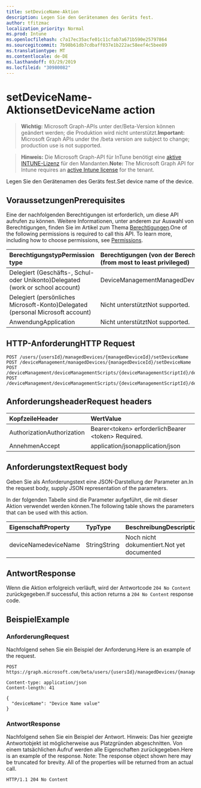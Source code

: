 ```yaml
---
title: setDeviceName-Aktion
description: Legen Sie den Gerätenamen des Geräts fest.
author: tfitzmac
localization_priority: Normal
ms.prod: Intune
ms.openlocfilehash: c7a17ec35acfe01c11cfab7a671b590e25797864
ms.sourcegitcommit: 7b98b61db7cdbaff037e1b222ac58eef4c5bee89
ms.translationtype: MT
ms.contentlocale: de-DE
ms.lasthandoff: 03/29/2019
ms.locfileid: "30980082"
---
```

# <a name="setdevicename-action"></a><span data-ttu-id="9f87b-103">setDeviceName-Aktion</span><span class="sxs-lookup"><span data-stu-id="9f87b-103">setDeviceName action</span></span>

> <span data-ttu-id="9f87b-104">**Wichtig:** Microsoft Graph-APIs unter der/Beta-Version können geändert werden; die Produktion wird nicht unterstützt.</span><span class="sxs-lookup"><span data-stu-id="9f87b-104">**Important:** Microsoft Graph APIs under the /beta version are subject to change; production use is not supported.</span></span>

> <span data-ttu-id="9f87b-105">**Hinweis:** Die Microsoft Graph-API für InTune benötigt eine [aktive INTUNE-Lizenz](https://go.microsoft.com/fwlink/?linkid=839381) für den Mandanten.</span><span class="sxs-lookup"><span data-stu-id="9f87b-105">**Note:** The Microsoft Graph API for Intune requires an [active Intune license](https://go.microsoft.com/fwlink/?linkid=839381) for the tenant.</span></span>

<span data-ttu-id="9f87b-106">Legen Sie den Gerätenamen des Geräts fest.</span><span class="sxs-lookup"><span data-stu-id="9f87b-106">Set device name of the device.</span></span>

## <a name="prerequisites"></a><span data-ttu-id="9f87b-107">Voraussetzungen</span><span class="sxs-lookup"><span data-stu-id="9f87b-107">Prerequisites</span></span>
<span data-ttu-id="9f87b-p101">Eine der nachfolgenden Berechtigungen ist erforderlich, um diese API aufrufen zu können. Weitere Informationen, unter anderem zur Auswahl von Berechtigungen, finden Sie im Artikel zum Thema [Berechtigungen](/graph/permissions-reference).</span><span class="sxs-lookup"><span data-stu-id="9f87b-p101">One of the following permissions is required to call this API. To learn more, including how to choose permissions, see [Permissions](/graph/permissions-reference).</span></span>

|<span data-ttu-id="9f87b-110">Berechtigungstyp</span><span class="sxs-lookup"><span data-stu-id="9f87b-110">Permission type</span></span>|<span data-ttu-id="9f87b-111">Berechtigungen (von der Berechtigung mit den meisten Rechten zu der mit den wenigsten Rechten)</span><span class="sxs-lookup"><span data-stu-id="9f87b-111">Permissions (from most to least privileged)</span></span>|
|:---|:---|
|<span data-ttu-id="9f87b-112">Delegiert (Geschäfts-, Schul- oder Unikonto)</span><span class="sxs-lookup"><span data-stu-id="9f87b-112">Delegated (work or school account)</span></span>|<span data-ttu-id="9f87b-113">DeviceManagementManagedDevices.PriviligedOperation.All</span><span class="sxs-lookup"><span data-stu-id="9f87b-113">DeviceManagementManagedDevices.PriviligedOperation.All</span></span>|
|<span data-ttu-id="9f87b-114">Delegiert (persönliches Microsoft-Konto)</span><span class="sxs-lookup"><span data-stu-id="9f87b-114">Delegated (personal Microsoft account)</span></span>|<span data-ttu-id="9f87b-115">Nicht unterstützt</span><span class="sxs-lookup"><span data-stu-id="9f87b-115">Not supported.</span></span>|
|<span data-ttu-id="9f87b-116">Anwendung</span><span class="sxs-lookup"><span data-stu-id="9f87b-116">Application</span></span>|<span data-ttu-id="9f87b-117">Nicht unterstützt</span><span class="sxs-lookup"><span data-stu-id="9f87b-117">Not supported.</span></span>|

## <a name="http-request"></a><span data-ttu-id="9f87b-118">HTTP-Anforderung</span><span class="sxs-lookup"><span data-stu-id="9f87b-118">HTTP Request</span></span>
<!-- {
  "blockType": "ignored"
}
-->
``` http
POST /users/{usersId}/managedDevices/{managedDeviceId}/setDeviceName
POST /deviceManagement/managedDevices/{managedDeviceId}/setDeviceName
POST /deviceManagement/deviceManagementScripts/{deviceManagementScriptId}/deviceRunStates/{deviceManagementScriptDeviceStateId}/managedDevice/setDeviceName
POST /deviceManagement/deviceManagementScripts/{deviceManagementScriptId}/deviceRunStates/{deviceManagementScriptDeviceStateId}/managedDevice/detectedApps/{detectedAppId}/managedDevices/{managedDeviceId}/setDeviceName
```

## <a name="request-headers"></a><span data-ttu-id="9f87b-119">Anforderungsheader</span><span class="sxs-lookup"><span data-stu-id="9f87b-119">Request headers</span></span>
|<span data-ttu-id="9f87b-120">Kopfzeile</span><span class="sxs-lookup"><span data-stu-id="9f87b-120">Header</span></span>|<span data-ttu-id="9f87b-121">Wert</span><span class="sxs-lookup"><span data-stu-id="9f87b-121">Value</span></span>|
|:---|:---|
|<span data-ttu-id="9f87b-122">Authorization</span><span class="sxs-lookup"><span data-stu-id="9f87b-122">Authorization</span></span>|<span data-ttu-id="9f87b-123">Bearer&lt;token&gt; erforderlich</span><span class="sxs-lookup"><span data-stu-id="9f87b-123">Bearer &lt;token&gt; Required.</span></span>|
|<span data-ttu-id="9f87b-124">Annehmen</span><span class="sxs-lookup"><span data-stu-id="9f87b-124">Accept</span></span>|<span data-ttu-id="9f87b-125">application/json</span><span class="sxs-lookup"><span data-stu-id="9f87b-125">application/json</span></span>|

## <a name="request-body"></a><span data-ttu-id="9f87b-126">Anforderungstext</span><span class="sxs-lookup"><span data-stu-id="9f87b-126">Request body</span></span>
<span data-ttu-id="9f87b-127">Geben Sie als Anforderungstext eine JSON-Darstellung der Parameter an.</span><span class="sxs-lookup"><span data-stu-id="9f87b-127">In the request body, supply JSON representation of the parameters.</span></span>

<span data-ttu-id="9f87b-128">In der folgenden Tabelle sind die Parameter aufgeführt, die mit dieser Aktion verwendet werden können.</span><span class="sxs-lookup"><span data-stu-id="9f87b-128">The following table shows the parameters that can be used with this action.</span></span>

|<span data-ttu-id="9f87b-129">Eigenschaft</span><span class="sxs-lookup"><span data-stu-id="9f87b-129">Property</span></span>|<span data-ttu-id="9f87b-130">Typ</span><span class="sxs-lookup"><span data-stu-id="9f87b-130">Type</span></span>|<span data-ttu-id="9f87b-131">Beschreibung</span><span class="sxs-lookup"><span data-stu-id="9f87b-131">Description</span></span>|
|:---|:---|:---|
|<span data-ttu-id="9f87b-132">deviceName</span><span class="sxs-lookup"><span data-stu-id="9f87b-132">deviceName</span></span>|<span data-ttu-id="9f87b-133">String</span><span class="sxs-lookup"><span data-stu-id="9f87b-133">String</span></span>|<span data-ttu-id="9f87b-134">Noch nicht dokumentiert.</span><span class="sxs-lookup"><span data-stu-id="9f87b-134">Not yet documented</span></span>|



## <a name="response"></a><span data-ttu-id="9f87b-135">Antwort</span><span class="sxs-lookup"><span data-stu-id="9f87b-135">Response</span></span>
<span data-ttu-id="9f87b-136">Wenn die Aktion erfolgreich verläuft, wird der Antwortcode `204 No Content` zurückgegeben.</span><span class="sxs-lookup"><span data-stu-id="9f87b-136">If successful, this action returns a `204 No Content` response code.</span></span>

## <a name="example"></a><span data-ttu-id="9f87b-137">Beispiel</span><span class="sxs-lookup"><span data-stu-id="9f87b-137">Example</span></span>

### <a name="request"></a><span data-ttu-id="9f87b-138">Anforderung</span><span class="sxs-lookup"><span data-stu-id="9f87b-138">Request</span></span>
<span data-ttu-id="9f87b-139">Nachfolgend sehen Sie ein Beispiel der Anforderung.</span><span class="sxs-lookup"><span data-stu-id="9f87b-139">Here is an example of the request.</span></span>
``` http
POST https://graph.microsoft.com/beta/users/{usersId}/managedDevices/{managedDeviceId}/setDeviceName

Content-type: application/json
Content-length: 41

{
  "deviceName": "Device Name value"
}
```

### <a name="response"></a><span data-ttu-id="9f87b-140">Antwort</span><span class="sxs-lookup"><span data-stu-id="9f87b-140">Response</span></span>
<span data-ttu-id="9f87b-p102">Nachfolgend sehen Sie ein Beispiel der Antwort. Hinweis: Das hier gezeigte Antwortobjekt ist möglicherweise aus Platzgründen abgeschnitten. Von einem tatsächlichen Aufruf werden alle Eigenschaften zurückgegeben.</span><span class="sxs-lookup"><span data-stu-id="9f87b-p102">Here is an example of the response. Note: The response object shown here may be truncated for brevity. All of the properties will be returned from an actual call.</span></span>
``` http
HTTP/1.1 204 No Content
```




